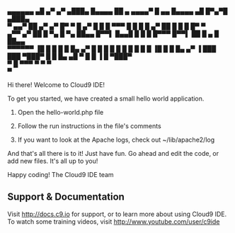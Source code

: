  ▄▄▄▄▄▄   ▄█   ▄▀    ▄▀  ▄███▄   █▄▄▄▄ ██     ▄     ▄▄▄▄▀     █ ▄▄  █▄▄▄▄ ▄█ █▀▄▀█ ▄███▄   
▀   ▄▄▀   ██ ▄▀    ▄▀    █▀   ▀  █  ▄▀ █ █     █ ▀▀▀ █        █   █ █  ▄▀ ██ █ █ █ █▀   ▀  
 ▄▀▀   ▄▀ ██ █ ▀▄  █ ▀▄  ██▄▄    █▀▀▌  █▄▄█ █   █    █        █▀▀▀  █▀▀▌  ██ █ ▄ █ ██▄▄    
 ▀▀▀▀▀▀   ▐█ █   █ █   █ █▄   ▄▀ █  █  █  █ █   █   █         █     █  █  ▐█ █   █ █▄   ▄▀ 
           ▐  ███   ███  ▀███▀     █      █ █▄ ▄█  ▀           █      █    ▐    █  ▀███▀   
                                  ▀      █   ▀▀▀                ▀    ▀         ▀           
                                        ▀                                                  

Hi there! Welcome to Cloud9 IDE!

To get you started, we have created a small hello world application.

1) Open the hello-world.php file

2) Follow the run instructions in the file's comments

3) If you want to look at the Apache logs, check out ~/lib/apache2/log

And that's all there is to it! Just have fun. Go ahead and edit the code, 
or add new files. It's all up to you! 

Happy coding!
The Cloud9 IDE team


## Support & Documentation

Visit http://docs.c9.io for support, or to learn more about using Cloud9 IDE. 
To watch some training videos, visit http://www.youtube.com/user/c9ide
